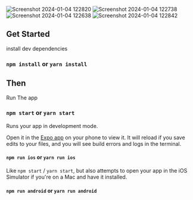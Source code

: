 ![Screenshot 2024-01-04 122820](https://github.com/AmilaThushara/fitness-app/assets/80099554/6b31c353-0e18-4a93-b783-86087e401e5b)
![Screenshot 2024-01-04 122738](https://github.com/AmilaThushara/fitness-app/assets/80099554/4b06b575-9fea-4b4c-99df-c5493f44d521)
![Screenshot 2024-01-04 122638](https://github.com/AmilaThushara/fitness-app/assets/80099554/78c839aa-b346-46d8-9c4c-ad57cf17ddcf)
![Screenshot 2024-01-04 122842](https://github.com/AmilaThushara/fitness-app/assets/80099554/f4caede0-e80a-47a7-917c-74f510fac973)


## Get Started

install dev dependencies

### `npm install` or `yarn install`

## Then

Run The app

### `npm start` or `yarn start`

Runs your app in development mode.

Open it in the [Expo app](https://expo.io) on your phone to view it. It will reload if you save edits to your files, and you will see build errors and logs in the terminal.

#### `npm run ios` or `yarn run ios`

Like `npm start` / `yarn start`, but also attempts to open your app in the iOS Simulator if you're on a Mac and have it installed.

#### `npm run android` or `yarn run android`



